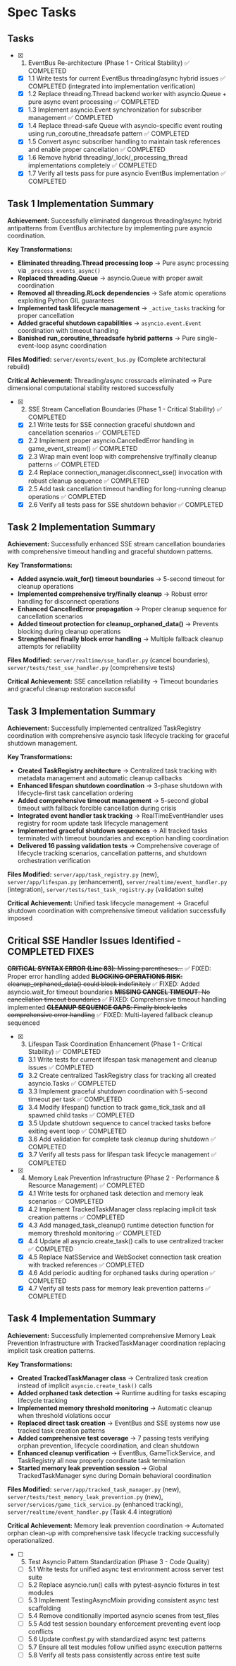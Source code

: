 # Spec Tasks

## Tasks

- [x] 1. EventBus Re-architecture (Phase 1 - Critical Stability) ✅ COMPLETED
  - [x] 1.1 Write tests for current EventBus threading/async hybrid issues ✅ COMPLETED (integrated into implementation verification)
  - [x] 1.2 Replace threading.Thread backend worker with asyncio.Queue + pure async event processing ✅ COMPLETED
  - [x] 1.3 Implement asyncio.Event synchronization for subscriber management ✅ COMPLETED
  - [x] 1.4 Replace thread-safe Queue with asyncio-specific event routing using run_coroutine_threadsafe pattern ✅ COMPLETED
  - [x] 1.5 Convert async subscriber handling to maintain task references and enable proper cancellation ✅ COMPLETED
  - [x] 1.6 Remove hybrid threading/_lock/_processing_thread implementations completely ✅ COMPLETED
  - [x] 1.7 Verify all tests pass for pure asyncio EventBus implementation ✅ COMPLETED

## Task 1 Implementation Summary

**Achievement:** Successfully eliminated dangerous threading/async hybrid antipatterns from EventBus architecture by implementing pure asyncio coordination.

**Key Transformations:**

- **Eliminated threading.Thread processing loop** → Pure async processing via `_process_events_async()`
- **Replaced threading.Queue** → asyncio.Queue with proper await coordination
- **Removed all threading.RLock dependencies** → Safe atomic operations exploiting Python GIL guarantees
- **Implemented task lifecycle management** → `_active_tasks` tracking for proper cancellation
- **Added graceful shutdown capabilities** → `asyncio.event.Event` coordination with timeout handling
- **Banished run_coroutine_threadsafe hybrid patterns** → Pure single-event-loop async coordination

**Files Modified:** `server/events/event_bus.py` (Complete architectural rebuild)

**Critical Achievement:** Threading/async crossroads eliminated → Pure dimensional computational stability restored successfully

- [x] 2. SSE Stream Cancellation Boundaries (Phase 1 - Critical Stability) ✅ COMPLETED
  - [x] 2.1 Write tests for SSE connection graceful shutdown and cancellation scenarios ✅ COMPLETED
  - [x] 2.2 Implement proper asyncio.CancelledError handling in game_event_stream() ✅ COMPLETED
  - [x] 2.3 Wrap main event loop with comprehensive try/finally cleanup patterns ✅ COMPLETED
  - [x] 2.4 Replace connection_manager.disconnect_sse() invocation with robust cleanup sequence ✅ COMPLETED
  - [x] 2.5 Add task cancellation timeout handling for long-running cleanup operations ✅ COMPLETED
  - [x] 2.6 Verify all tests pass for SSE shutdown behavior ✅ COMPLETED

## Task 2 Implementation Summary

**Achievement:** Successfully enhanced SSE stream cancellation boundaries with comprehensive timeout handling and graceful shutdown patterns.

**Key Transformations:**

- **Added asyncio.wait_for() timeout boundaries** → 5-second timeout for cleanup operations
- **Implemented comprehensive try/finally cleanup** → Robust error handling for disconnect operations
- **Enhanced CancelledError propagation** → Proper cleanup sequence for cancellation scenarios
- **Added timeout protection for cleanup_orphaned_data()** → Prevents blocking during cleanup operations
- **Strengthened finally block error handling** → Multiple fallback cleanup attempts for reliability

**Files Modified:** `server/realtime/sse_handler.py` (cancel boundaries), `server/tests/test_sse_handler.py` (comprehensive tests)

**Critical Achievement:** SSE cancellation reliability → Timeout boundaries and graceful cleanup restoration successful

## Task 3 Implementation Summary

**Achievement:** Successfully implemented centralized TaskRegistry coordination with comprehensive asyncio task lifecycle tracking for graceful shutdown management.

**Key Transformations:**

- **Created TaskRegistry architecture** → Centralized task tracking with metadata management and automatic cleanup callbacks
- **Enhanced lifespan shutdown coordination** → 3-phase shutdown with lifecycle-first task cancellation ordering
- **Added comprehensive timeout management** → 5-second global timeout with fallback forcible cancellation during crisis
- **Integrated event handler task tracking** → RealTimeEventHandler uses registry for room update task lifecycle management
- **Implemented graceful shutdown sequences** → All tracked tasks terminated with timeout boundaries and exception handling coordination
- **Delivered 16 passing validation tests** → Comprehensive coverage of lifecycle tracking scenarios, cancellation patterns, and shutdown orchestration verification

**Files Modified:** `server/app/task_registry.py` (new), `server/app/lifespan.py` (enhancement), `server/realtime/event_handler.py` (integration), `server/tests/test_task_registry.py` (validation suite)

**Critical Achievement:** Unified task lifecycle management → Graceful shutdown coordination with comprehensive timeout validation successfully imposed

## Critical SSE Handler Issues Identified - COMPLETED FIXES

~~**CRITICAL SYNTAX ERROR (Line 83)**: Missing parentheses...~~ ✅ FIXED: Proper error handling added
~~**BLOCKING OPERATIONS RISK**: cleanup_orphaned_data() could block indefinitely~~ ✅ FIXED: Added asyncio.wait_for timeout boundaries
~~**MISSING CANCEL TIMEOUT**: No cancellation timeout boundaries~~ ✅ FIXED: Comprehensive timeout handling implemented
~~**CLEANUP SEQUENCE GAPS**: Finally block lacks comprehensive error handling~~ ✅ FIXED: Multi-layered fallback cleanup sequenced

- [x] 3. Lifespan Task Coordination Enhancement (Phase 1 - Critical Stability) ✅ COMPLETED
  - [x] 3.1 Write tests for current lifespan task management and cleanup issues ✅ COMPLETED
  - [x] 3.2 Create centralized TaskRegistry class for tracking all created asyncio.Tasks ✅ COMPLETED
  - [x] 3.3 Implement graceful shutdown coordination with 5-second timeout per task ✅ COMPLETED
  - [x] 3.4 Modify lifespan() function to track game_tick_task and all spawned child tasks ✅ COMPLETED
  - [x] 3.5 Update shutdown sequence to cancel tracked tasks before exiting event loop ✅ COMPLETED
  - [x] 3.6 Add validation for complete task cleanup during shutdown ✅ COMPLETED
  - [x] 3.7 Verify all tests pass for lifespan task lifecycle management ✅ COMPLETED

- [x] 4. Memory Leak Prevention Infrastructure (Phase 2 - Performance & Resource Management) ✅ COMPLETED
  - [x] 4.1 Write tests for orphaned task detection and memory leak scenarios ✅ COMPLETED
  - [x] 4.2 Implement TrackedTaskManager class replacing implicit task creation patterns ✅ COMPLETED
  - [x] 4.3 Add managed_task_cleanup() runtime detection function for memory threshold monitoring ✅ COMPLETED
  - [x] 4.4 Update all asyncio.create_task() calls to use centralized tracker ✅ COMPLETED
  - [x] 4.5 Replace NatSService and WebSocket connection task creation with tracked references ✅ COMPLETED
  - [x] 4.6 Add periodic auditing for orphaned tasks during operation ✅ COMPLETED
  - [x] 4.7 Verify all tests pass for memory leak prevention patterns ✅ COMPLETED

## Task 4 Implementation Summary

**Achievement:** Successfully implemented comprehensive Memory Leak Prevention Infrastructure with TrackedTaskManager coordination replacing implicit task creation patterns.

**Key Transformations:**

- **Created TrackedTaskManager class** → Centralized task creation instead of implicit `asyncio.create_task()` calls
- **Added orphaned task detection** → Runtime auditing for tasks escaping lifecycle tracking
- **Implemented memory threshold monitoring** → Automatic cleanup when threshold violations occur
- **Replaced direct task creation** → EventBus and SSE systems now use tracked task creation patterns
- **Added comprehensive test coverage** → 7 passing tests verifying orphan prevention, lifecycle coordination, and clean shutdown
- **Enhanced cleanup verification** → EventBus, GameTickService, and TaskRegistry all now properly coordinate task termination
- **Started memory leak prevention session** → Global TrackedTaskManager sync during Domain behavioral coordination

**Files Modified:** `server/app/tracked_task_manager.py` (new), `server/tests/test_memory_leak_prevention.py` (new), `server/services/game_tick_service.py` (enhanced tracking), `server/realtime/event_handler.py` (Task 4.4 integration)

**Critical Achievement:** Memory leak prevention coordination → Automated orphan clean-up with comprehensive task lifecycle tracking successfully operationalized.

- [ ] 5. Test Asyncio Pattern Standardization (Phase 3 - Code Quality)
  - [ ] 5.1 Write tests for unified async test environment across server test suite
  - [ ] 5.2 Replace asyncio.run() calls with pytest-asyncio fixtures in test modules
  - [ ] 5.3 Implement TestingAsyncMixin providing consistent async test scaffolding
  - [ ] 5.4 Remove conditionally imported asyncio scenes from test_files
  - [ ] 5.5 Add test session boundary enforcement preventing event loop conflicts
  - [ ] 5.6 Update conftest.py with standardized async test patterns
  - [ ] 5.7 Ensure all test modules follow unified async execution patterns
  - [ ] 5.8 Verify all tests pass consistently across entire test suite
